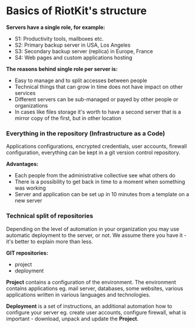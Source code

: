 Basics of RiotKit's structure
=============================

**Servers have a single role, for example:**
- S1: Productivity tools, mailboxes etc.
- S2: Primary backup server in USA, Los Angeles
- S3: Secondary backup server (replica) in Europe, France
- S4: Web pages and custom applications hosting

**The reasons behind single role per server is:**
- Easy to manage and to split accesses between people
- Technical things that can grow in time does not have impact on other services
- Different servers can be sub-managed or payed by other people or organizations
- In cases like files storage it's worth to have a second server that is a mirror copy of the first, but in other location

### Everything in the repository (Infrastructure as a Code)

Applications configurations, encrypted credentials, user accounts,
firewall configuration, everything can be kept in a git version control
repository.

**Advantages:**
- Each people from the administrative collective see what others do
- There is a possibility to get back in time to a moment when something
  was working
- Server and application can be set up in 10 minutes from a template on
  a new server

### Technical split of repositories

Depending on the level of automation in your organization you may use
automatic deployment to the server, or not. We assume there you have it
\- it's better to explain more than less.

**GIT repositories:**
- project
- deployment

**Project** contains a configuration of the environment. The environment
contains applications eg. mail server, databases, some websites, various
applications written in various languages and technologies.

**Deployment** is a set of instructions, an additional automation how to
configure your server eg. create user accounts, configure firewall, what
is important - download, unpack and update the **Project**.
